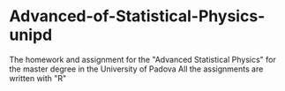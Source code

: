 # Advanced-of-Statistical-Physics-unipd

The homework and assignment for the "Advanced Statistical Physics" for the master degree in the University of Padova
All the assignments are written with "R" 
